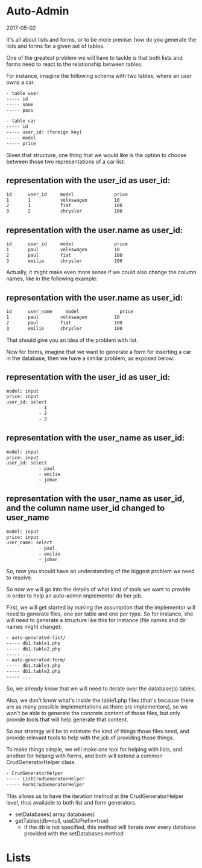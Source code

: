Auto-Admin
===============
2017-05-02


It's all about lists and forms,
or to be more precise: how do you generate the lists and forms for a given set of tables.


One of the greatest problem we will have to tackle is that both lists and forms need to react to the relationship between tables.

For instance, imagine the following schema with two tables, where an user owns a car.


```txt
- table user
----- id
----- name
----- pass

- table car
----- id
----- user_id: (foreign key)
----- model
----- price
```


Given that structure, one thing that we would like is the option to choose between those 
two representations of a car list:


representation with the user_id as user_id:
-------------------------

```txt
id      user_id     model               price
1       1           volkswagen          10
2       1           fiat                100
3       2           chrysler            100
```


representation with the user.name as user_id:
-------------------------

```txt
id      user_id     model               price
1       paul        volkswagen          10
2       paul        fiat                100
3       emilie      chrysler            100
```


Actually, it might make even more sense if we could also change the column names, like in the following example:


representation with the user.name as user_id:
-------------------------

```txt
id      user_name     model               price
1       paul        volkswagen          10
2       paul        fiat                100
3       emilie      chrysler            100
```


That should give you an idea of the problem with list.


Now for forms, imagine that we want to generate a form for inserting a car in the database,
then we have a similar problem, as exposed below:


representation with the user_id as user_id:
-------------------------

```txt
model: input
price: input
user_id: select
            - 1
            - 2
            - 3
```

representation with the user_name as user_id:
-------------------------

```txt
model: input
price: input
user_id: select
            - paul
            - emilie
            - johan
```


representation with the user_name as user_id, and the column name user_id changed to user_name
-------------------------

```txt
model: input
price: input
user_name: select
            - paul
            - emilie
            - johan
```


So, now you should have an understanding of the biggest problem we need to resolve.

So now we will go into the details of what kind of tools we want to provide in order to help an auto-admin implementor 
do her job.
 
 
 
 
First, we will get started by making the assumption that the implementor will need to generate files, one per table and one per type.
So for instance, she will need to generate a structure like this for instance (file names and dir names might change):
 
```txt
- auto-generated-list/
----- db1.table1.php
----- db1.table2.php
----- ...
- auto-generated-form/
----- db1.table1.php
----- db1.table2.php
----- ...
``` 

So, we already know that we will need to iterate over the database(s) tables.
 
Also, we don't know what's inside the table1.php files (that's because there are as many possible implementations as 
there are implementors), so we won't be able to generate the concrete content of those files, but only provide tools 
that will help generate that content.

So our strategy will be to estimate the kind of things those files need, and provide relevant tools to help with the job
of providing those things.


To make things simple, we will make one tool for helping with lists, and another for helping with forms,
and both will extend a common CrudGeneratorHelper class.

 
```txt
- CrudGeneratorHelper
----- ListCrudGeneratorHelper
----- FormCrudGeneratorHelper
``` 

This allows us to have the iteration method at the CrudGeneratorHelper level, thus available to both list and form generators.

- setDatabases( array databases)
- getTables(db=null, useDbPrefix=true)
    - if the db is not specified, this method will iterate over every database provided with the setDatabases method


 
 
 
Lists
==============



 











 
 
 
 


